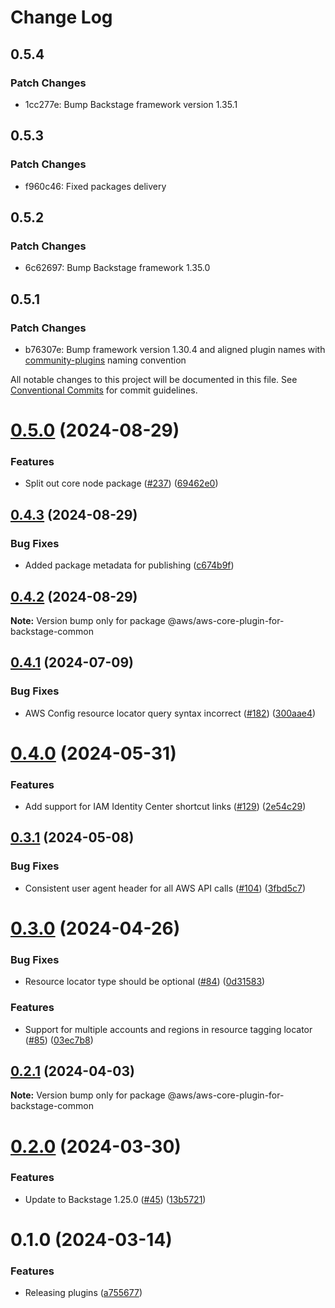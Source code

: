 # Change Log

## 0.5.4

### Patch Changes

- 1cc277e: Bump Backstage framework version 1.35.1

## 0.5.3

### Patch Changes

- f960c46: Fixed packages delivery

## 0.5.2

### Patch Changes

- 6c62697: Bump Backstage framework 1.35.0

## 0.5.1

### Patch Changes

- b76307e: Bump framework version 1.30.4 and aligned plugin names with [community-plugins](https://github.com/backstage/community-plugins) naming convention

All notable changes to this project will be documented in this file.
See [Conventional Commits](https://conventionalcommits.org) for commit guidelines.

# [0.5.0](https://github.com/awslabs/backstage-plugins-for-aws/compare/@aws/aws-core-plugin-for-backstage-common@0.4.3...@aws/aws-core-plugin-for-backstage-common@0.5.0) (2024-08-29)

### Features

- Split out core node package ([#237](https://github.com/awslabs/backstage-plugins-for-aws/issues/237)) ([69462e0](https://github.com/awslabs/backstage-plugins-for-aws/commit/69462e0fe77cbb729c5d34339086b523c1753b39))

## [0.4.3](https://github.com/awslabs/backstage-plugins-for-aws/compare/@aws/aws-core-plugin-for-backstage-common@0.4.2...@aws/aws-core-plugin-for-backstage-common@0.4.3) (2024-08-29)

### Bug Fixes

- Added package metadata for publishing ([c674b9f](https://github.com/awslabs/backstage-plugins-for-aws/commit/c674b9fee77bd91567615f8adc4c1688da93ee3f))

## [0.4.2](https://github.com/awslabs/backstage-plugins-for-aws/compare/@aws/aws-core-plugin-for-backstage-common@0.4.1...@aws/aws-core-plugin-for-backstage-common@0.4.2) (2024-08-29)

**Note:** Version bump only for package @aws/aws-core-plugin-for-backstage-common

## [0.4.1](https://github.com/awslabs/backstage-plugins-for-aws/compare/@aws/aws-core-plugin-for-backstage-common@0.4.0...@aws/aws-core-plugin-for-backstage-common@0.4.1) (2024-07-09)

### Bug Fixes

- AWS Config resource locator query syntax incorrect ([#182](https://github.com/awslabs/backstage-plugins-for-aws/issues/182)) ([300aae4](https://github.com/awslabs/backstage-plugins-for-aws/commit/300aae46caeb27d66e086b56dd97ce02a7e23c12))

# [0.4.0](https://github.com/awslabs/backstage-plugins-for-aws/compare/@aws/aws-core-plugin-for-backstage-common@0.3.1...@aws/aws-core-plugin-for-backstage-common@0.4.0) (2024-05-31)

### Features

- Add support for IAM Identity Center shortcut links ([#129](https://github.com/awslabs/backstage-plugins-for-aws/issues/129)) ([2e54c29](https://github.com/awslabs/backstage-plugins-for-aws/commit/2e54c29fb25b42a3c77f9bec952a7e2c10ef9025))

## [0.3.1](https://github.com/awslabs/backstage-plugins-for-aws/compare/@aws/aws-core-plugin-for-backstage-common@0.3.0...@aws/aws-core-plugin-for-backstage-common@0.3.1) (2024-05-08)

### Bug Fixes

- Consistent user agent header for all AWS API calls ([#104](https://github.com/awslabs/backstage-plugins-for-aws/issues/104)) ([3fbd5c7](https://github.com/awslabs/backstage-plugins-for-aws/commit/3fbd5c7fcc9c7095d7eff5fb2bacc77fda9e5a81))

# [0.3.0](https://github.com/awslabs/backstage-plugins-for-aws/compare/@aws/aws-core-plugin-for-backstage-common@0.2.1...@aws/aws-core-plugin-for-backstage-common@0.3.0) (2024-04-26)

### Bug Fixes

- Resource locator type should be optional ([#84](https://github.com/awslabs/backstage-plugins-for-aws/issues/84)) ([0d31583](https://github.com/awslabs/backstage-plugins-for-aws/commit/0d315832ce460cc1796b6b71e18398bb204c677d))

### Features

- Support for multiple accounts and regions in resource tagging locator ([#85](https://github.com/awslabs/backstage-plugins-for-aws/issues/85)) ([03ec7b8](https://github.com/awslabs/backstage-plugins-for-aws/commit/03ec7b8f0dcd1cf19cfe9a3cad279c3ada429761))

## [0.2.1](https://github.com/awslabs/backstage-plugins-for-aws/compare/@aws/aws-core-plugin-for-backstage-common@0.2.0...@aws/aws-core-plugin-for-backstage-common@0.2.1) (2024-04-03)

**Note:** Version bump only for package @aws/aws-core-plugin-for-backstage-common

# [0.2.0](https://github.com/awslabs/backstage-plugins-for-aws/compare/@aws/aws-core-plugin-for-backstage-common@0.1.0...@aws/aws-core-plugin-for-backstage-common@0.2.0) (2024-03-30)

### Features

- Update to Backstage 1.25.0 ([#45](https://github.com/awslabs/backstage-plugins-for-aws/issues/45)) ([13b5721](https://github.com/awslabs/backstage-plugins-for-aws/commit/13b5721f176a898f7de7f483852732ee8014a1cc))

# 0.1.0 (2024-03-14)

### Features

- Releasing plugins ([a755677](https://github.com/awslabs/backstage-plugins-for-aws/commit/a75567771e3cbafe2ef2814ad33b1cc54e9564e0))
